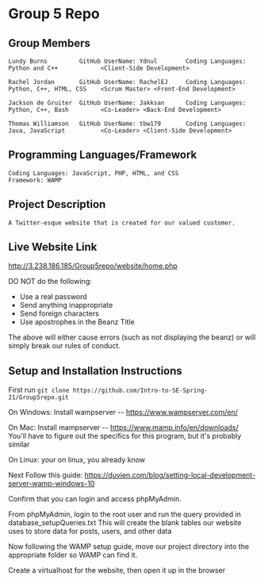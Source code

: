 # Group 5 Repo

## Group Members
```
Lundy Burns         GitHub UserName: Ydnul        Coding Languages: Python and C++            <Client-Side Development>

Rachel Jordan       GitHub UserName: RachelEJ     Coding Languages: Python, C++, HTML, CSS    <Scrum Master> <Front-End Development>

Jackson de Gruiter  GitHub UserName: Jakksan      Coding Languages: Python, C++, Bash         <Co-Leader> <Back-End Development>

Thomas Williamson   GitHub UserName: tbw179       Coding Languages: Java, JavaScript          <Co-Leader> <Client-Side Development>
```
## Programming Languages/Framework
```
Coding Languages: JavaScript, PHP, HTML, and CSS
Framework: WAMP
```
## Project Description
```
A Twitter-esque website that is created for our valued customer.
```

## Live Website Link
http://3.238.186.185/Group5repo/website/home.php

DO NOT do the following:
* Use a real password
* Send anything inappropriate
* Send foreign characters
* Use apostrophes in the Beanz Title
  
The above will either cause errors (such as not displaying the beanz) or will simply break our rules of conduct.  

## Setup and Installation Instructions


First run `git clone https://github.com/Intro-to-SE-Spring-21/Group5repo.git`


On Windows:
Install wampserver -- https://www.wampserver.com/en/

On Mac:
Install mampserver -- https://www.mamp.info/en/downloads/
You'll have to figure out the specifics for this program, but it's probably similar

On Linux:
your on linux, you already know


Next Follow this guide:  https://duvien.com/blog/setting-local-development-server-wamp-windows-10

Confirm that you can login and access phpMyAdmin.

From phpMyAdmin, login to the root user and run the query provided in database_setupQueries.txt
This will create the blank tables our website uses to store data for posts, users, and other data


Now following the WAMP setup guide, move our project directory into the appropriate folder so WAMP can find it.

Create a virtualhost for the website, then open it up in the browser

